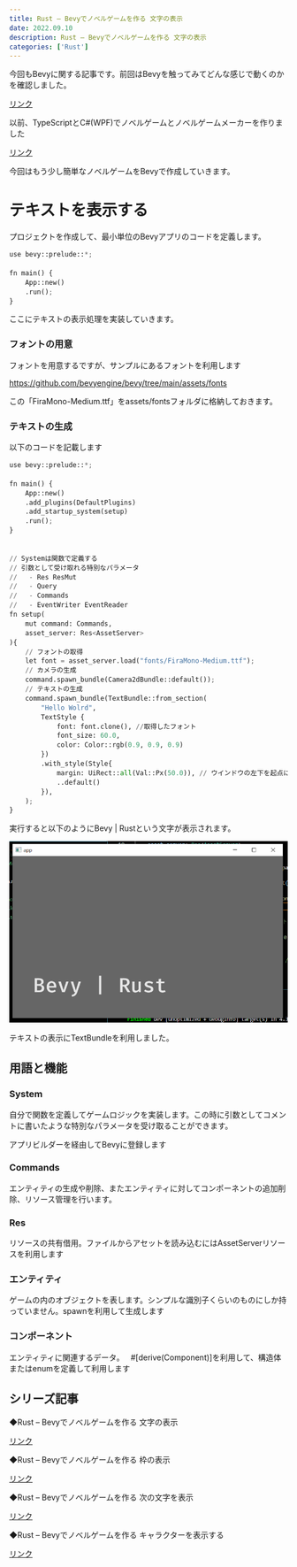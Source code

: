 ```yaml
---
title: Rust – Bevyでノベルゲームを作る 文字の表示
date: 2022.09.10
description: Rust – Bevyでノベルゲームを作る 文字の表示
categories: ['Rust']
---
```


今回もBevyに関する記事です。前回はBevyを触ってみてどんな感じで動くのかを確認しました。

[リンク](/posts/p3555)


以前、TypeScriptとC#(WPF)でノベルゲームとノベルゲームメーカーを作りました

[リンク](/posts/p120)


今回はもう少し簡単なノベルゲームをBevyで作成していきます。

# テキストを表示する


プロジェクトを作成して、最小単位のBevyアプリのコードを定義します。

```python
use bevy::prelude::*;

fn main() {
    App::new()
    .run();
}
```


ここにテキストの表示処理を実装していきます。

### フォントの用意


フォントを用意するですが、サンプルにあるフォントを利用します

https://github.com/bevyengine/bevy/tree/main/assets/fonts


この「FiraMono-Medium.ttf」をassets/fontsフォルダに格納しておきます。

### テキストの生成


以下のコードを記載します

```python
use bevy::prelude::*;

fn main() {
    App::new()
    .add_plugins(DefaultPlugins)
    .add_startup_system(setup)
    .run();
}


// Systemは関数で定義する
// 引数として受け取れる特別なパラメータ
//   - Res ResMut
//   - Query
//   - Commands
//   - EventWriter EventReader
fn setup(
    mut command: Commands,
    asset_server: Res<AssetServer>
){
    // フォントの取得
    let font = asset_server.load("fonts/FiraMono-Medium.ttf");
    // カメラの生成
    command.spawn_bundle(Camera2dBundle::default());
    // テキストの生成
    command.spawn_bundle(TextBundle::from_section(
        "Hello Wolrd",
        TextStyle {
            font: font.clone(), //取得したフォント
            font_size: 60.0,
            color: Color::rgb(0.9, 0.9, 0.9)
        })
        .with_style(Style{
            margin: UiRect::all(Val::Px(50.0)), // ウインドウの左下を起点に(50.0)のマージンを取る
            ..default()
        }),
    );
}
```


実行すると以下のようにBevy | Rustという文字が表示されます。

![画像](/3690/1.png)


テキストの表示にTextBundleを利用しました。

## 用語と機能


### System


自分で関数を定義してゲームロジックを実装します。この時に引数としてコメントに書いたような特別なパラメータを受け取ることができます。

アプリビルダーを経由してBevyに登録します

### Commands


エンティティの生成や削除、またエンティティに対してコンポーネントの追加削除、リソース管理を行います。

### Res


リソースの共有借用。ファイルからアセットを読み込むにはAssetServerリソースを利用します

### エンティティ


ゲームの内のオブジェクトを表します。シンプルな識別子くらいのものにしか持っていません。spawnを利用して生成します

### コンポーネント


エンティティに関連するデータ。   #[derive(Component)]を利用して、構造体またはenumを定義して利用します

## シリーズ記事


◆Rust – Bevyでノベルゲームを作る 文字の表示

[リンク](/posts/p3690)


◆Rust – Bevyでノベルゲームを作る 枠の表示

[リンク](/posts/p3702)


◆Rust – Bevyでノベルゲームを作る 次の文字を表示

[リンク](/posts/p3716)


◆Rust – Bevyでノベルゲームを作る キャラクターを表示する

[リンク](/posts/p3731)

